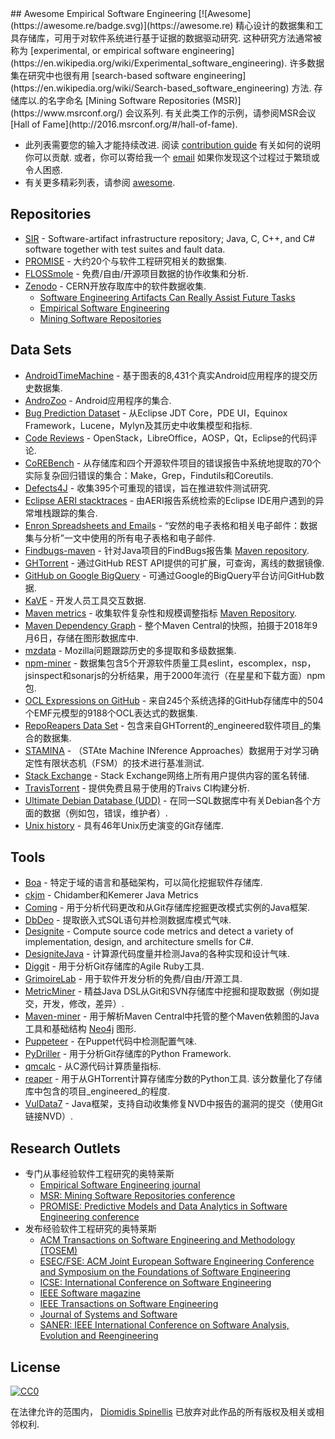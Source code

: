 <div class="github-widget" data-repo="dspinellis/awesome-msr"></div>
## Awesome Empirical Software Engineering [![Awesome](https://awesome.re/badge.svg)](https://awesome.re)
精心设计的数据集和工具存储库，可用于对软件系统进行基于证据的数据驱动研究.
这种研究方法通常被称为 [experimental, or empirical software engineering](https://en.wikipedia.org/wiki/Experimental_software_engineering).
许多数据集在研究中也很有用 [search-based software engineering](https://en.wikipedia.org/wiki/Search-based_software_engineering) 方法.
存储库以.的名字命名 [Mining Software Repositories (MSR)](https://www.msrconf.org/) 会议系列.
有关此类工作的示例，请参阅MSR会议 [Hall of Fame](http://2016.msrconf.org/#/hall-of-fame).


- 此列表需要您的输入才能持续改进.
  阅读 [contribution guide](https://github.com/dspinellis/awesome-msr/blob/master/contributing.md) 有关如何的说明
  你可以贡献.
  或者，你可以寄给我一个 [email](https://github.com/dspinellis/awesome-msr/blob/master/mailto:dds@aueb.gr)
  如果你发现这个过程过于繁琐或令人困惑.
- 有关更多精彩列表，请参阅 [awesome](https://github.com/sindresorhus/awesome).


## Repositories

- [SIR](http://sir.unl.edu/portal/index.php) - Software-artifact infrastructure repository; Java, C, C++, and C# software together with test suites and fault data.
- [PROMISE](http://promise.site.uottawa.ca/SERepository/datasets-page.html) - 大约20个与软件工程研究相关的数据集.
- [FLOSSmole](https://flossmole.org/collection_details) - 免费/自由/开源项目数据的协作收集和分析.
- [Zenodo](http://zenodo.org/) -  CERN开放存取库中的软件数据收集.
  - [Software Engineering Artifacts Can Really Assist Future Tasks](http://zenodo.org/communities/seacraft)
  - [Empirical Software Engineering](https://zenodo.org/communities/empirical-software-engineering/)
  - [Mining Software Repositories](https://zenodo.org/communities/msr/)

## Data Sets

- [AndroidTimeMachine](https://androidtimemachine.github.io) - 基于图表的8,431个真实Android应用程序的提交历史数据集.
- [AndroZoo](https://androzoo.uni.lu/) -  Android应用程序的集合.
- [Bug Prediction Dataset](http://bug.inf.usi.ch/index.php) - 从Eclipse JDT Core，PDE UI，Equinox Framework，Lucene，Mylyn及其历史中收集模型和指标.
- [Code Reviews](http://kin-y.github.io/miningReviewRepo/) -  OpenStack，LibreOffice，AOSP，Qt，Eclipse的代码评论.
- [CoREBench](http://www.comp.nus.edu.sg/%7Erelease/corebench/) - 从存储库和四个开源软件项目的错误报告中系统地提取的70个实际复杂回归错误的集合：Make，Grep，Findutils和Coreutils.
- [Defects4J](https://github.com/rjust/defects4j) - 收集395个可重现的错误，旨在推进软件测试研究.
- [Eclipse AERI stacktraces](https://software-data.org/datasets/aeri-stacktraces) - 由AERI报告系统检索的Eclipse IDE用户遇到的异常堆栈跟踪的集合.
- [Enron Spreadsheets and Emails](https://figshare.com/articles/Enron_Spreadsheets_and_Emails/1221767) - “安然的电子表格和相关电子邮件：数据集与分析”一文中使用的所有电子表格和电子邮件.
- [Findbugs-maven](https://github.com/istlab/maven_bug_catalog) - 针对Java项目的FindBugs报告集 [Maven repository](https://maven.apache.org).
- [GHTorrent](http://ghtorrent.org/) - 通过GitHub REST API提供的可扩展，可查询，离线的数据镜像.
- [GitHub on Google BigQuery](https://cloud.google.com/bigquery/public-data/github) - 可通过Google的BigQuery平台访问GitHub数据.
- [KaVE](http://www.kave.cc/datasets) - 开发人员工具交互数据.
- [Maven metrics](https://github.com/bkarak/data_msr2015) - 收集软件复杂性和规模调整指标 [Maven Repository](https://maven.apache.org).
- [Maven Dependency Graph](https://zenodo.org/record/1489120) - 整个Maven Central的快照，拍摄于2018年9月6日，存储在图形数据库中.
- [mzdata](https://github.com/jxshin/mzdata) -  Mozilla问题跟踪历史的多提取和多级数据集.
- [npm-miner](https://github.com/AuthEceSoftEng/msr-2018-npm-miner) - 数据集包含5个开源软件质量工具eslint，escomplex，nsp，jsinspect和sonarjs的分析结果，用于2000年流行（在星星和下载方面）npm包.
- [OCL Expressions on GitHub](https://github.com/tue-mdse/ocl-dataset) - 来自245个系统选择的GitHub存储库中的504个EMF元模型的9188个OCL表达式的数据集.
- [RepoReapers Data Set](https://reporeapers.github.io) - 包含来自GHTorrent的_engineered软件项目_的集合的数据集.
- [STAMINA](http://stamina.chefbe.net/download) - （STAte Machine INference Approaches）数据用于对学习确定性有限状态机（FSM）的技术进行基准测试.
- [Stack Exchange](https://archive.org/details/stackexchange) -  Stack Exchange网络上所有用户提供内容的匿名转储.
- [TravisTorrent](http://travistorrent.testroots.org) - 提供免费且易于使用的Traivs CI构建分析.
- [Ultimate Debian Database (UDD)](https://wiki.debian.org/UltimateDebianDatabase) - 在同一SQL数据库中有关Debian各个方面的数据（例如包，错误，维护者）.
- [Unix history](https://github.com/dspinellis/unix-history-repo) - 具有46年Unix历史演变的Git存储库.

## Tools

- [Boa](http://boa.cs.iastate.edu/) - 特定于域的语言和基础架构，可以简化挖掘软件存储库.
- [ckjm](http://www.spinellis.gr/sw/ckjm/) -  Chidamber和Kemerer Java Metrics
- [Coming](https://github.com/SpoonLabs/coming/) - 用于分析代码更改和从Git存储库挖掘更改模式实例的Java框架.
- [DbDeo](https://github.com/tushartushar/DbDeo) - 提取嵌入式SQL语句并检测数据库模式气味.
- [Designite](http://www.designite-tools.com) - Compute source code metrics and detect a variety of implementation, design, and architecture smells for C#.
- [DesigniteJava](https://github.com/tushartushar/DesigniteJava) - 计算源代码度量并检测Java的各种实现和设计气味.
- [Diggit](https://github.com/jrfaller/diggit) - 用于分析Git存储库的Agile Ruby工具.
- [GrimoireLab](http://grimoirelab.github.io/) - 用于软件开发分析的免费/自由/开源工具.
- [MetricMiner](http://www.github.com/mauricioaniche/metricminer2) - 精益Java DSL从Git和SVN存储库中挖掘和提取数据（例如提交，开发，修改，差异）.
- [Maven-miner](https://github.com/diverse-project/maven-miner) - 用于解析Maven Central中托管的整个Maven依赖图的Java工具和基础结构 [Neo4j](https://neo4j.com/) 图形.
- [Puppeteer](https://github.com/tushartushar/Puppeteer) - 在Puppet代码中检测配置气味.
- [PyDriller](https://github.com/ishepard/pydriller) - 用于分析Git存储库的Python Framework.
- [qmcalc](https://github.com/dspinellis/cqmetrics) - 从C源代码计算质量指标.
- [reaper](https://github.com/RepoReapers/reaper)   - 用于从GHTorrent计算存储库分数的Python工具.  该分数量化了存储库中包含的项目_engineered_的程度.
- [VulData7](https://github.com/electricalwind/data7) -  Java框架，支持自动收集修复NVD中报告的漏洞的提交（使用Git链接NVD）.

## Research Outlets
- 专门从事经验软件工程研究的奥特莱斯
  - [Empirical Software Engineering journal](https://link.springer.com/journal/10664)
  - [MSR: Mining Software Repositories conference](https://www.msrconf.org/)
  - [PROMISE: Predictive Models and Data Analytics in Software Engineering conference](http://promisedata.org/)
- 发布经验软件工程研究的奥特莱斯
  - [ACM Transactions on Software Engineering and Methodology (TOSEM)](https://dl.acm.org/citation.cfm?id=J790)
  - [ESEC/FSE: ACM Joint European Software Engineering Conference and Symposium on the Foundations of Software Engineering](https://www.esec-fse.org/)
  - [ICSE: International Conference on Software Engineering](http://www.icse-conferences.org/)
  - [IEEE Software magazine](https://publications.computer.org/software-magazine/)
  - [IEEE Transactions on Software Engineering](https://www.computer.org/csdl/journal/ts)
  - [Journal of Systems and Software](https://www.journals.elsevier.com/journal-of-systems-and-software)
  - [SANER: IEEE International Conference on Software Analysis, Evolution and Reengineering](https://ieeexplore.ieee.org/xpl/conhome.jsp?punumber=1000695)


## License

[![CC0](http://mirrors.creativecommons.org/presskit/buttons/88x31/svg/cc-zero.svg)](https://creativecommons.org/publicdomain/zero/1.0/)

在法律允许的范围内， [Diomidis Spinellis](http://www.spinellis.gr) 已放弃对此作品的所有版权及相关或相邻权利.
